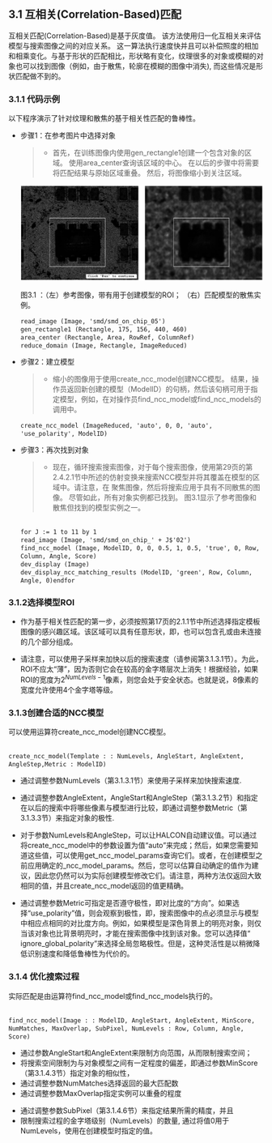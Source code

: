 ## 3.1 互相关(Correlation-Based)匹配

互相关匹配(Correlation-Based)是基于灰度值。 该方法使用归一化互相关来评估模型与搜索图像之间的对应关系。 这一算法执行速度快并且可以补偿照度的相加和相乘变化。与基于形状的匹配相比，形状略有变化，纹理很多的对象或模糊的对象也可以找到图像（例如，由于散焦，轮廓在模糊的图像中消失), 而这些情况是形状匹配做不到的。

### 3.1.1 代码示例

以下程序演示了针对纹理和散焦的基于相关性匹配的鲁棒性。

* 步骤1：在参考图片中选择对象

    > - 首先，在训练图像内使用gen_rectangle1创建一个包含对象的区域。 使用area_center查询该区域的中心。 在以后的步骤中将需要将匹配结果与原始区域重叠。 然后，将图像缩小到关注区域。

    ![avatar](./picture/corrlation_based_1.png)

    图3.1 ：（左）参考图像，带有用于创建模型的ROI； （右）匹配模型的散焦实例。

    ``` 
    read_image (Image, 'smd/smd_on_chip_05')
    gen_rectangle1 (Rectangle, 175, 156, 440, 460)
    area_center (Rectangle, Area, RowRef, ColumnRef)
    reduce_domain (Image, Rectangle, ImageReduced)
    ```

* 步骤2：建立模型

  > - 缩小的图像用于使用create_ncc_model创建NCC模型。 结果，操作员返回新创建的模型（ModelID）的句柄，然后该句柄可用于指定模型，例如，在对操作员find_ncc_model或find_ncc_models的调用中。
  

    ``` 
    create_ncc_model (ImageReduced, 'auto', 0, 0, 'auto', 'use_polarity', ModelID)
    ```

* 步骤3：再次找到对象

  > - 现在，循环搜索搜索图像，对于每个搜索图像，使用第29页的第2.4.2.1节中所述的仿射变换来搜索NCC模型并将其覆盖在模型的区域中。请注意，在 聚焦图像，然后将搜索应用于具有不同散焦的图像。 尽管如此，所有对象实例都已找到。 图3.1显示了参考图像和散焦但找到的模型实例之一。

    

    ``` 

    for J := 1 to 11 by 1
    read_image (Image, 'smd/smd_on_chip_' + J$'02')
    find_ncc_model (Image, ModelID, 0, 0, 0.5, 1, 0.5, 'true', 0, Row, Column, Angle, Score)
    dev_display (Image)
    dev_display_ncc_matching_results (ModelID, 'green', Row, Column, Angle, 0)endfor
     ```

### 3.1.2选择模型ROI

* 作为基于相关性匹配的第一步，必须按照第17页的2.1.1节中所述选择指定模板图像的感兴趣区域。该区域可以具有任意形状，即，也可以包含孔或由未连接的几个部分组成。

<!-- 　&nbsp; 因此，可以创建仅包含对象“鲁棒”部分的ROI。在大多数情况下，必须选择ROI，以便它还包含感兴趣对象之外的一些像素，因为需要对象的直接周围环境（邻域）才能获得模型。但是，如果对象本身包含足以独立于其轮廓识别的结构，则也可以选择小于对象的对象。然后，还可以在不同背景之前找到对象。 -->

* 请注意，可以使用子采样来加快以后的搜索速度（请参阅第3.1.3.1节）。为此，ROI不应太“薄”，因为否则它会在较高的金字塔层次上消失！根据经验，如果ROI的宽度为$2^{NumLevels-1}$像素，则您会处于安全状态。也就是说，8像素的宽度允许使用4个金字塔等级。

<!-- 在选择了合适的ROI之后，将缩小后的图像用作模板图像以创建模型。 -->

### 3.1.3创建合适的NCC模型

可以使用运算符create_ncc_model创建NCC模型。

``` 

create_ncc_model(Template : : NumLevels, AngleStart, AngleExtent, AngleStep,Metric : ModelID)
```

* 通过调整参数NumLevels（第3.1.3.1节）来使用子采样来加快搜索速度.
* 通过调整参数AngleExtent，AngleStart和AngleStep（第3.1.3.2节）和指定在以后的搜索中将哪些像素与模型进行比较，即通过调整参数Metric（第3.1.3.3节）来指定对象的极性.
* 对于参数NumLevels和AngleStep，可以让HALCON自动建议值。可以通过将create_ncc_model中的参数设置为值“auto”来完成；然后，如果您需要知道这些值，可以使用get_ncc_model_params查询它们。或者，在创建模型之前应用确定的_ncc_model_params。然后，您可以估算自动确定的值作为建议，因此您仍然可以为实际创建模型修改它们。请注意，两种方法仅返回大致相同的值，并且create_ncc_model返回的值更精确。

* 通过调整参数Metric可指定是否遵守极性，即对比度的“方向”。如果选择“use_polarity”值，则会观察到极性，即，搜索图像中的点必须显示与模型中相应点相同的对比度方向。例如，如果模型是深色背景上的明亮对象，则仅当该对象也比背景明亮时，才能在搜索图像中找到该对象。您可以选择值“ ignore_global_polarity”来选择全局忽略极性。<!-- 在此模式下，如果对象的对比度方向相反，例如，如果您的对象在浅色背景上既可以显示为深色，反之亦然，则也可以识别该对象。 -->但是，这种灵活性是以稍微降低识别速度和降低鲁棒性为代价的。

<!-- 请注意，在创建模型之后，仍可以修改模型。在第3.1.3.4节中显示了检查和修改已创建模型的可能性，并显示了已创建模型的检查和修改。 -->

<!-- #### 3.1.3.1 使用子采样加快搜索速度（NumLevels）

为了加快匹配过程，可以使用子采样（另请参阅第25页的2.3.2节）。
在那里，创建了一个图像金字塔，包括原始的全尺寸图像和一组下采样图像。然后在不同的金字塔等级上创建并搜索模型。您可以通过参数NumLevels指定使用多少个金字塔等级。我们建议通过指定值“ auto”让HALCON自己选择合适的值。然后，您可以通过运算符get_ncc_model_params查询使用的值。 -->

<!-- #### 3.1.3.2 允许方向范围（AngleExtent，AngleStart，AngleStep）

如果搜索图像中对象的旋转角度可能有所不同，则可以在参数AngleExtent中指定允许范围，并在参数AngleStart中指定该范围的起始角度（单位：弧度）。我们建议尽可能限制旋转范围，以加快搜索过程。在匹配过程中，以参数AngleStep指定的步长在允许范围内的不同角度搜索模型。如果您选择“自动”值，HALCON会自动选择最佳步长，以通过确定图像中仍可分辨的最小旋转量来获得最高的精度。在部分
第58页的3.2.3.3提供了用于基于形状的匹配的所有三个参数的值选择技巧。这些技巧对于基于相关的匹配也有效。 -->

<!-- #### 3.1.3.3 指定如何将灰度值与模型（指标）进行比较

参数Metric可让您指定是否必须遵守极性，即对比度的“方向”。如果您选择“ use_polarity”值，则会观察到极性，即，搜索图像中的点必须显示与模型中相应点相同的对比度方向。例如，如果模型是深色背景上的明亮对象，则仅当该对象也比背景明亮时，才能在搜索图像中找到该对象。您可以选择值“ ignore_global_polarity”来选择全局忽略极性。在此模式下，如果对象的对比度方向相反，例如，如果您的对象在浅色背景上既可以显示为深色，反之亦然，则也可以识别该对象。但是，这种灵活性是以稍微降低识别速度和降低鲁棒性为代价的。 -->

<!-- #### 3.1.3.4检查和修改NCC模型

要检查模型的当前参数值，请使用get_ncc_model_params查询它们。如果在模型创建期间使用了自动参数选择，则可能有必要
或者，如果模型是在另一个程序中创建的，则使用write_ncc_model保存到文件，然后使用read_ncc_model从当前程序中的该文件读取。另外，您可以使用get_ncc_model_origin查询模型原点的坐标。在创建模型之后以及在搜索图像中搜索对象之前，可以进一步修改模型。特别是，您可以应用set_ncc_model_param更改单个参数，并应用set_ncc_model_origin更改模型的原点。后者是
不建议这样做，因为匹配结果的准确性可能会降低，有关基于形状的匹配的详细信息，请参见第68页的3.2.4.8节。 -->

### 3.1.4 优化搜索过程

实际匹配是由运算符find_ncc_model或find_ncc_models执行的。

``` 

find_ncc_model(Image : : ModelID, AngleStart, AngleExtent, MinScore, NumMatches, MaxOverlap, SubPixel, NumLevels : Row, Column, Angle, Score)
```

<!-- 在下文中，我们展示了如何为这些运算符选择合适的参数以适应和优化匹配任务。特别是，我们展示了如何 -->

<!-- * 将搜索空间限制在感兴趣的区域（第3.1.4.1节）， -->

* 通过参数AngleStart和AngleExtent来限制方向范围，从而限制搜索空间；
* 将搜索空间限制为与对象模型之间有一定程度的偏差，即通过参数MinScore（第3.1.4.3节）指定对象的相似性，
* 通过调整参数NumMatches选择返回的最大匹配数
* 通过调整参数MaxOverlap指定实例可以重叠的程度

<!-- * 只需一个操作员呼叫即可搜索多个模型（第3.1.4.5节）， -->

* 通过调整参数SubPixel（第3.1.4.6节）来指定结果所需的精度，并且
* 限制搜索过程的金字塔级别（NumLevels）的数量, 通过将值0用于NumLevels，使用在创建模型时指定的值。

<!-- ### 3.1.4.1将搜索限制在感兴趣的区域

限制搜索空间并因此加快匹配速度的明显方法是将运算符find_ncc_model应用于整个图像，而不是整个ROI。有关基于形状的匹配的相应过程，请参见第63页的第3.2.4.1节。对于基于相关性的匹配，只需将find_shape_model替换为find_ncc_model。

### 3.1.4.2限制方向范围（AngleStart，AngleExtent）

创建模型时，您已经指定了允许的方向范围（请参阅第49页的3.1.3.2节）。调用运算符find_ncc_model时，您可以进一步限制范围
参数AngleStart和AngleExtent。如果您可以通过其他信息（例如，可以通过适当的图像处理操作获得这些信息）来限制这些范围，则此功能很有用。创建模型时使用更大范围的另一个原因可能是您想将模型重用于其他匹配任务。

### 3.1.4.3指定对象的相似性（MinScore）

参数MinScore指定必须将潜在匹配作为匹配返回的最低分数。分数是用于模型和搜索图像之间的匹配质量（即，对应性或“相似性”）的值。对于基于相关的匹配，可使用图案和图像之间的归一化互相关来获得分数（有关公式，请参见《参考手册》中对find_ncc_model的描述）。为了加快搜索速度，应将MinScore的值选择得尽可能大，但当然，仍应尽可能小以使搜索成功。

### 3.1.4.4搜索对象的多个实例（NumMatches，MaxOverlap）

要在搜索图像中找到一个模型的多个实例，可通过参数NumMatches选择返回的最大匹配数。此外，参数MaxOverlap指定实例可以重叠的程度。在第66页的3.2.4.6节中，对基于形状的匹配的相应参数进行了更详细的说明。那里给出了参数选择的提示，这些提示对于基于相关的匹配也有效。请注意，如果搜索并找到对象的多个实例，则参数Row，Column，Angle和Score包含元组。怎么样
 在第72页的3.2.5.1节中示例性地显示了访问这些结果的方式。

 #### 3.1.4.5同时搜索多个模型（ModelID）

如果要在单个图像中搜索多个模型的实例，则当然可以多次调用运算符find_ncc_model。但是更快的替代方法是使用运算符find_ncc_models。该操作员期望相似的参数，但有以下差异：

•使用参数ModelIDs，您可以指定一个模型ID的元组，而不是一个。与搜索多个实例时一样（请参阅第3.1.4.4节），匹配结果参数Row等将返回值的元组。
•输出参数Model显示每个找到的实例属于哪个模型。请注意，该参数不会返回模型ID本身，而是返回模型ID在元组ModelID中的索引（从0开始）。
•搜索总是在单个图像中执行。但是，您可以通过传递图像数组将搜索范围分别限制为每个模型的特定区域。
•您可以通过为AngleStart等指定单个值来对每个模型使用相同的搜索参数，或者传递包含每个模型的单个值的元组。
•您还可以搜索多个模型的多个实例。如果搜索与对象类型（型号ID）无关的一定数量的对象，请在参数NumMatches中指定此（单个）值。通过传递值的元组，可以为每个模型分别指定要查找的实例数。元组[3, 0]，例如，指定返回第一个模型的最佳三个实例和第二个模型的所有实例。
同样，如果为MaxOverlap指定单个值，则运算符将检查找到的实例是否被其他任何实例所覆盖，而与它们的类型无关。通过指定值的元组，将仅对照相同类型的所有其他实例检查每个实例。

#### 3.1.4.6指定所需的精度（SubPixel）

参数SubPixel指定是以像素精度（SubPixel设置为"false"）还是以子像素精度（SubPixel设置为"true"）返回找到的模型实例的位置和方向。由于子像素精度几乎与像素精度一样快，因此我们建议将SubPixel设置为"true"。

#### 3.1.4.7限制金字塔等级的数量（NumLevels）

创建模型时已经指定的参数NumLevels允许您在搜索过程中使用不同的值（在大多数情况下，限制更大）。通过将值0用于NumLevels，使用在创建模型时指定的值。
（可选）NumLevels可以包含第二个值，以便您不仅可以指定用于搜索的最高金字塔等级，还可以指定最低金字塔等级。如果搜索是在高于第一金字塔级别的金字塔级别上完成的，金字塔级别对应于原始的完整级别，而金字塔的原始级别对应于原始的全尺寸图像，搜索变得更快。另一方面，搜索也因此不那么健壮，也不那么准确。

#### 3.1.4.8通过set_ncc_model_param设置NCC模型参数“超时”

如果您的应用程序要求必须在特定时间内执行搜索，则可以使用运算符set_ncc_model_param设置参数“ timeout”以指定可以保证搜索终止的最长时间，即，您可以搜索可中断。但是请注意，对于中断的搜索，不会返回任何结果。此外，设置超时机制时，搜索的运行时间可能会增加多达10％。 -->
